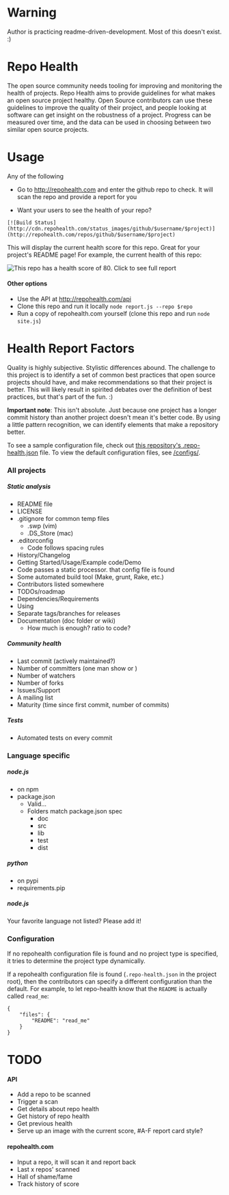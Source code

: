 # Warning

Author is practicing readme-driven-development. Most of this doesn't exist. :)

# Repo Health

The open source community needs tooling for improving and monitoring the health of projects. Repo Health aims to provide guidelines for what makes an open source project healthy. Open Source contributors can use these guidelines to improve the quality of their project, and people looking at software can get insight on the robustness of a project. Progress can be measured over time, and the data can be used in choosing between two similar open source projects.


# Usage

Any of the following

* Go to http://repohealth.com and enter the github repo to check. It will scan the repo and provide a report for you

* Want your users to see the health of your repo?

```
[![Build Status](http://cdn.repohealth.com/status_images/github/$username/$project)](http://repohealth.com/repos/github/$username/$project)
```	
This will display the current health score for this repo. Great for your project's README page! For example, the current health of this repo:

![This repo has a health score of 80. Click to see full report](http://i.imgur.com/vhJIb.png)

#### Other options

* Use the API at http://repohealth.com/api 
* Clone this repo and run it locally
	`node report.js --repo $repo`
* Run a copy of repohealth.com yourself (clone this repo and run `node site.js`)


# Health Report Factors
Quality is highly subjective. Stylistic differences abound. The challenge to this project is to identify a set of common best practices that open source projects should have, and make recommendations so that their project is better. This will likely result in spirited debates over the definition of best practices, but that's part of the fun. :)

**Important note**: This isn't absolute.  Just because one project has a longer commit history than another project doesn't mean it's better code. By using a little pattern recognition, we can identify elements that make a repository better.



To see a sample configuration file, check out [this repository's .repo-health.json](.repo_health) file. To view the default configuration files, see [/configs/](configs/).

### All projects

##### Static analysis

* README file
* LICENSE
* .gitignore for common temp files
	* .swp (vim)
	* .DS_Store (mac)
* .editorconfig
	* Code follows spacing rules 
* History/Changelog
* Getting Started/Usage/Example code/Demo
* Code passes a static processor. that config file is found
* Some automated build tool (Make, grunt, Rake, etc.)
* Contributors listed somewhere
* TODOs/roadmap
* Dependencies/Requirements
* Using
* Separate tags/branches for releases
* Documentation (doc folder or wiki)
	* How much is enough? ratio to code? 

##### Community health

* Last commit (actively maintained?)
* Number of committers (one man show or )
* Number of watchers
* Number of forks
* Issues/Support
* A mailing list
* Maturity (time since first commit, number of commits)

##### Tests
* Automated tests on every commit


### Language specific

##### node.js
* on npm
* package.json
    * Valid...
    * Folders match package.json spec
        * doc
        * src
        * lib
        * test
        * dist

##### python
* on pypi
* requirements.pip

##### node.js

Your favorite language not listed? Please add it!

### Configuration
If no repohealth configuration file is found and no project type is specified, it tries to determine the project type dynamically. 

If a repohealth configuration file is found (`.repo-health.json` in the project root), then the contributors can specify a different configuration than the default. For example, to let repo-health know that the `README` is actually called `read_me`:

```
{
	"files": {
		"README": "read_me"
	}
}
```

# TODO

#### API
* Add a repo to be scanned
* Trigger a scan
* Get details about repo health
* Get history of repo health
* Get previous health
* Serve up an image with the current score, #A-F report card style?

#### repohealth.com

* Input a repo, it will scan it and report back
* Last x repos' scanned
* Hall of shame/fame
* Track history of score

